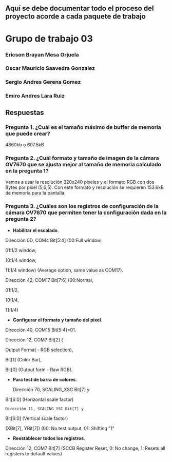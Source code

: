 ## Aquí se debe  documentar todo el proceso del proyecto acorde a cada paquete de trabajo

# Grupo de trabajo 03

### Ericson Brayan Mesa Orjuela

### Oscar Mauricio Saavedra Gonzalez

### Sergio Andres Gerena Gomez

### Emiro Andres Lara Ruiz

## Respuestas

### Pregunta 1. ¿Cuál es el tamaño máximo de buffer de memoria que puede crear?

4860kb o 607.5kB


### Pregunta 2. ¿Cuál formato y tamaño de imagen de la cámara OV7670 que se ajusta mejor al tamaño de memoria calculado en la pregunta 1?

Vamos a usar la resolución 320x240 pixeles y el formato RGB con dos Bytes por pixel (5,6,5).
Con este formato y resolución se requieren 153.6kB de memoria para la pantalla.

### Pregunta 3. ¿Cuáles son los registros de configuración de la cámara OV7670 que permiten tener la configuración dada en la pregunta 2?

* **Habilitar el escalado**. 

 Dirección 0D, COM4 Bit[5:4] (00:Full window,

 01:1/2 window,

 10:1/4 window,

 11:1/4 window) (Average option, same value as COM17).

Dirección 42, COM17 Bit[7:6] (00:Normal,

 01:1/2,

 10:1/4,

 11:1/4)


* **Configurar el formato y tamaño del pixel**. 

Dirección 40, COM15 Bit[5:4]=01.

Dirección 12, COM7 Bit[2] (

Output Format - RGB selection), 

Bit[1] (Color Bar), 

Bit[0] (Output form - Raw RGB).


* **Para test de barra de colores**. 

	Dirección 70, SCALING_XSC Bit[7] y 

Bit[6:0] (Horizontal scale factor)

	Dirección 71, SCALING_YSC Bit[7] y 

Bit[6:0] (Vertical scale factor)

(XBit[7], YBit[7]) (00: No test output,
01: Shifting "1"

* **Reestablecer todos los registros**. 

Dirección 12, COM7 Bit[7] (SCCB Register Reset, 0: No change, 1: Resets all registers to default values)


